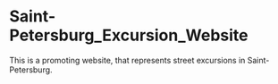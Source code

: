 # Saint-Petersburg_Excursion_Website
This is a promoting website, that represents street excursions in Saint-Petersburg.
